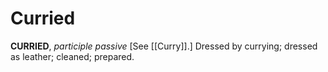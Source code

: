# Curried

**CURRIED**, _participle passive_ \[See [[Curry]].\] Dressed by currying; dressed as leather; cleaned; prepared.
